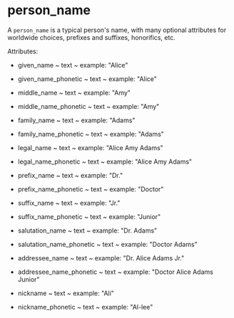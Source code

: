 # person_name

A `person_name` is a typical person's name, with many optional attributes for worldwide choices, prefixes and suffixes, honorifics, etc.

Attributes:

* given_name ~ text ~ example: "Alice"

* given_name_phonetic ~ text ~ example: "Alice"

* middle_name ~ text ~ example: "Amy"

* middle_name_phonetic ~ text ~ example: "Amy"

* family_name ~ text ~ example: "Adams"

* family_name_phonetic ~ text ~ example: "Adams"

* legal_name ~ text ~ example: "Alice Amy Adams"

* legal_name_phonetic ~ text ~ example: "Alice Amy Adams"

* prefix_name ~ text ~ example: "Dr."

* prefix_name_phonetic ~ text ~ example: "Doctor"

* suffix_name ~ text ~ example: "Jr."

* suffix_name_phonetic ~ text ~ example: "Junior"

* salutation_name ~ text ~ example: "Dr. Adams"

* salutation_name_phonetic ~ text ~ example: "Doctor Adams"

* addressee_name ~ text ~ example: "Dr. Alice Adams Jr."

* addressee_name_phonetic ~ text ~ example: "Doctor Alice Adams Junior"

* nickname ~ text ~ example: "Ali"

* nickname_phonetic ~ text ~ example: "Al-lee"